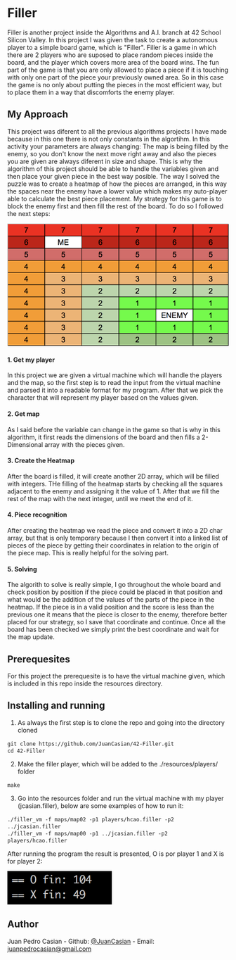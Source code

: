 # Filler
Filler is another project inside the Algorithms and A.I. branch at 42 School Silicon Valley. In this project I was given the task to create a autonomous player to a simple board game, which is "Filler". Filler is a game in which there are 2 players who are suposed to place random pieces inside the board, and the player which covers more area of the board wins. The fun part of the game is that you are only allowed to place a piece if it is touching with only one part of the piece your previously owned area. So in this case the game is no only about putting the pieces in the most efficient way, but to place them in a way that discomforts the enemy player.

## My Approach
This project was diferent to all the previous algorithms projects I have made because in this one there is not only constants in the algortihm. In this activity your parameters are always changing: The map is being filled by the enemy, so you don't know the next move right away and also the pieces you are given are always diferent in size and shape. This is why the algorithm of this project should be able to handle the variables given and then place your given piece in the best way posible. The way I solved the puzzle was to create a heatmap of how the pieces are arranged, in this way the spaces near the enemy have a lower value which makes my auto-player able to calculate the best piece placement. My strategy for this game is to block the enemy first and then fill the rest of the board. To do so I followed the next steps:

![Heatmap Example](res/heatmapexample.png)

#### 1. Get my player
In this project we are given a virtual machine which will handle the players and the map, so the first step is to read the input from the virtual machine and parsed it into a readable format for my program. After that we pick the character that will represent my player based on the values given.

#### 2. Get map
As I said before the variable can change in the game so that is why in this algorithm, it first reads the dimensions of the board and then fills a 2-Dimensional array with the pieces given.

#### 3. Create the Heatmap
After the board is filled, it will create another 2D array, which will be filled with integers. THe filling of the heatmap starts by checking all the squares adjacent to the enemy and assigning it the value of 1. After that we fill the rest of the map with the next integer, until we meet the end of it.

#### 4. Piece recognition
After creating the heatmap we read the piece and convert it into a 2D char array, but that is only temporary because I then convert it into a linked list of pieces of the piece by getting their coordinates in relation to the origin of the piece map. This is really helpful for the solving part.

#### 5. Solving
The algorith to solve is really simple, I go throughout the whole board and check position by position if the piece could be placed in that position and what would be the addition of the values of the parts of the piece in the heatmap. If the piece is in a valid position and the score is less than the previous one it means that the piece is closer to the enemy, therefore better placed for our strategy, so I save that coordinate and continue. Once all the board has been checked we simply print the best coordinate and wait for the map update. 

## Prerequesites
For this project the prerequesite is to have the virtual machine given, which is included in this repo inside the resources directory.

## Installing and running
1. As always the first step is to clone the repo and going into the directory cloned
```
git clone https://github.com/JuanCasian/42-Filler.git
cd 42-Filler
```
2. Make the filler player, which will be added to the ./resources/players/ folder
```
make
```
3. Go into the resources folder and run the virtual machine with my player (jcasian.filler), below are some examples of how to run it:
```
./filler_vm -f maps/map02 -p1 players/hcao.filler -p2 ../jcasian.filler
./filler_vm -f maps/map00 -p1 ../jcasian.filler -p2 players/hcao.filler
```
After running the program the result is presented, O is por player 1 and X is for player 2:

![Filler Results](res/example.png)
## Author
Juan Pedro Casian - Github: [@JuanCasian](https://github.com/JuanCasian) - Email: juanpedrocasian@gmail.com
